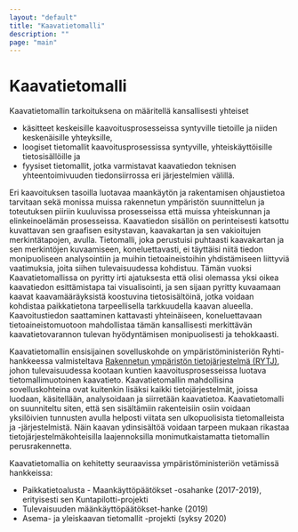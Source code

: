 ```yaml
---
layout: "default"
title: "Kaavatietomalli"
description: ""
page: "main"
---
```

# Kaavatietomalli

Kaavatietomallin tarkoituksena on määritellä kansallisesti yhteiset
* käsitteet keskeisille kaavoitusprosesseissa syntyville tietoille ja niiden keskenäisille yhteyksille,
* loogiset tietomallit kaavoitusprosessissa syntyville, yhteiskäyttöisille tietosisällöille ja
* fyysiset tietomallit, jotka varmistavat kaavatiedon teknisen yhteentoimivuuden tiedonsiirrossa eri järjestelmien välillä.

Eri kaavoituksen tasoilla luotavaa maankäytön ja rakentamisen ohjaustietoa tarvitaan sekä monissa muissa rakennetun ympäristön suunnittelun ja toteutuksen piiriin kuuluvissa prosesseissa että muissa yhteiskunnan ja elinkeinoelämän prosesseissa. Kaavatiedon sisällön on perinteisesti katsottu kuvattavan sen graafisen esitystavan, kaavakartan ja sen vakioitujen merkintätapojen, avulla. Tietomalli, joka perustuisi puhtaasti kaavakartan ja sen merkintöjen kuvaamiseen, koneluettavasti, ei täyttäisi niitä tiedon monipuoliseen analysointiin ja muihin tietoaineistoihin yhdistämiseen liittyviä vaatimuksia, joita siihen tulevaisuudessa kohdistuu. Tämän vuoksi Kaavatietomallissa on pyritty irti ajatuksesta että olisi olemassa yksi oikea kaavatiedon esittämistapa tai visualisointi, ja sen sijaan pyritty kuvaamaan kaavat kaavamääräyksistä koostuvina tietosisältöinä, jotka voidaan kohdistaa paikkatietona tarpeellisella tarkkuudella kaavan alueella. Kaavoitustiedon saattaminen kattavasti yhteinäiseen, koneluettavaan tietoaineistomuotoon mahdollistaa tämän kansallisesti merkittävän kaavatietovarannon tulevan hyödyntämisen monipuolisesti ja tehokkaasti.

Kaavatietomallin ensisijainen sovelluskohde on ympäristöministeriön Ryhti-hankkeessa valmisteltava <a href="https://ym.fi/rakennetunymparistontietojarjestelma">Rakennetun ympäristön tietojärjestelmä (RYTJ)</a>, johon tulevaisuudessa kootaan kuntien kaavoitusprosesseissa luotava tietomallimuotoinen kaavatieto. Kaavatietomallin mahdollisina sovelluskohteina ovat kuitenkin lisäksi kaikki tietojärjestelmät, joissa luodaan, käsitellään, analysoidaan ja siirretään kaavatietoa. Kaavatietomalli on suunniteltu siten, että sen sisältämiin rakenteisiin osiin voidaan yksilöivien tunnusten avulla helposti viitata sen ulkopuolisista tietomalleista ja -järjestelmistä. Näin kaavan ydinsisältöä voidaan tarpeen mukaan rikastaa tietojärjestelmäkohteisilla laajennoksilla monimutkaistamatta tietomallin perusrakennetta.

Kaavatietomallia on kehitetty seuraavissa ympäristöministeriön vetämissä hankkeissa:
* Paikkatietoalusta - Maankäyttöpäätökset -osahanke (2017-2019), erityisesti sen Kuntapilotti-projekti
* Tulevaisuuden määnkäyttöpäätökset-hanke (2019)
* Asema- ja yleiskaavan tietomallit -projekti (syksy 2020)